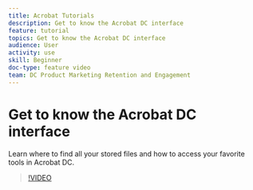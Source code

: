 ```yaml
---
title: Acrobat Tutorials
description: Get to know the Acrobat DC interface
feature: tutorial
topics: Get to know the Acrobat DC interface
audience: User
activity: use
skill: Beginner
doc-type: feature video
team: DC Product Marketing Retention and Engagement
---
```


# Get to know the Acrobat DC interface

Learn where to find all your stored files and how to access your favorite tools in Acrobat DC.

>[!VIDEO](https://video.tv.adobe.com/v/35496?hidetitle=true)
